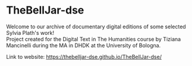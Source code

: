 # TheBellJar-dse
Welcome to our archive of documentary digital editions of some selected Sylvia Plath's work! <br>
Project created for the Digital Text in The Humanities course by Tiziana Mancinelli during the MA in DHDK at the University of Bologna.

Link to website: https://thebelljar-dse.github.io/TheBellJar-dse/
